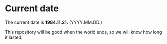 # Current date

The current date is **1984.11.21.** (YYYY.MM.DD.)

This repository will be good when the world ends, so we will know how long it lasted.